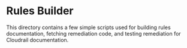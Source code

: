 # Rules Builder
This directory contains a few simple scripts used for building rules documentation, fetching remediation code, and testing remediation for Cloudrail documentation.
